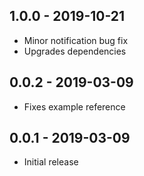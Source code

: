 ## 1.0.0 - 2019-10-21
* Minor notification bug fix
* Upgrades dependencies

## 0.0.2 - 2019-03-09
* Fixes example reference

## 0.0.1 - 2019-03-09
* Initial release

